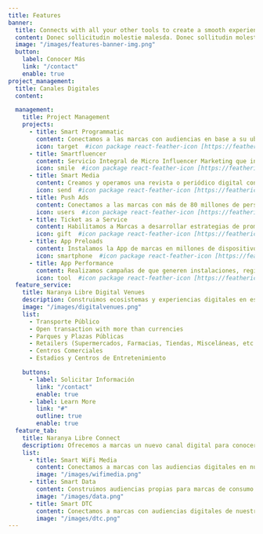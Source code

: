 ```yaml
---
title: Features
banner:
  title: Connects with all your other tools to create a smooth experience.
  content: Donec sollicitudin molestie malesda. Donec sollitudin molestie malesuada. Mauris pellentesque nec, egestas non nisi. Cras ultricies ligula sed magna dictum porta.
  image: "/images/features-banner-img.png"
  button:
    label: Conocer Más
    link: "/contact"
    enable: true
project_management:
  title: Canales Digitales
  content: 

  management:
    title: Project Management
    projects:
      - title: Smart Programmatic
        content: Conectamos a las marcas con audiencias en base a su ubicación geográfica, su perfil NSE, las Apps y/o los sitios Web que utilizan, todo en base a nuestra base de datos de más de 58 millones de personas en México.
        icon: target  #icon package react-feather-icon [https://feathericons.com/]
      - title: Smartfluencer
        content: Servicio Integral de Micro Influencer Marketing que incluye Encontrar con nuestra plataforma de AI a los micro Influencers adecuados al perfil deseado, el Gestionar administrativa y legalmente a los micro Influencers, Producir los contenidos, Medir los resultados y Optimizar las campañas
        icon: smile  #icon package react-feather-icon [https://feathericons.com/]
      - title: Smart Media
        content: Creamos y operamos una revista o periódico digital con contenido de nicho para las marcas y lo conectamos con audiencias relevantes a nivel nacional y todo bajo la línea editorial de la propia marca
        icon: send  #icon package react-feather-icon [https://feathericons.com/]
      - title: Push Ads
        content: Conectamos a las marcas con más de 80 millones de personas a las que impactamos con comunicación directa e instantánea en su teléfono móvil con el 100% de visibilidad
        icon: users  #icon package react-feather-icon [https://feathericons.com/]
      - title: Ticket as a Service
        content: Habilitamos a Marcas a desarrollar estrategias de promoción y lealtad premiando a sus clientes con boletos digitales de sorteos diseñado a la medida para la marca así como boletos de diferentes servicios. 
        icon: gift  #icon package react-feather-icon [https://feathericons.com/]
      - title: App Preloads
        content: Instalamos la App de marcas en millones de dispositivos móviles nuevos ¡automáticamente y sin fricción!
        icon: smartphone  #icon package react-feather-icon [https://feathericons.com/]
      - title: App Performance
        content: Realizamos campañas de que generen instalaciones, registros, compras o cualquier otro evento dentro de la App de una marca.
        icon: tool  #icon package react-feather-icon [https://feathericons.com/]
  feature_service:
    title: Naranya Libre Digital Venues
    description: Construimos ecosistemas y experiencias digitales en espacios físicos en
    image: "/images/digitalvenues.png"
    list:
      - Transporte Público
      - Open transaction with more than currencies
      - Parques y Plazas Públicas
      - Retailers (Supermercados, Farmacias, Tiendas, Misceláneas, etc.)
      - Centros Comerciales
      - Estadios y Centros de Entretenimiento

    buttons:
      - label: Solicitar Información
        link: "/contact"
        enable: true
      - label: Learn More
        link: "#"
        outline: true
        enable: true
  feature_tab:
    title: Naranya Libre Connect
    description: Ofrecemos a marcas un nuevo canal digital para conocer e interactuar con audiencias
    list:
      - title: Smart WiFi Media
        content: Conectamos a marcas con las audiencias digitales en nuestras Redes WiFi disponibles en Venues públicos y privados durante su conexión
        image: "/images/wifimedia.png"
      - title: Smart Data
        content: Construimos audiencias propias para marcas de consumo en base a los datos de nuestras audiencias en nuestras redes WiFi en Venues Públicos
        image: "/images/data.png"
      - title: Smart DTC
        content: Conectamos a marcas con audiencias digitales de nuestras Redes WiFi disponibles en Venues públicos y privados cuando estas ya no están en el venue
        image: "/images/dtc.png"
---
```

